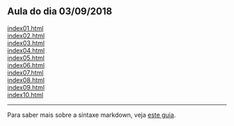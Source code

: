 ## Aula do dia 03/09/2018

[index01.html](index01.html)<br>
[index02.html](index02.html)<br>
[index03.html](index03.html)<br>
[index04.html](index04.html)<br>
[index05.html](index05.html)<br>
[index06.html](index06.html)<br>
[index07.html](index07.html)<br>
[index08.html](index08.html)<br>
[index09.html](index09.html)<br>
[index10.html](index10.html)<br>

---

Para saber mais sobre a sintaxe markdown, veja [este guia](https://guides.github.com/features/mastering-markdown/).